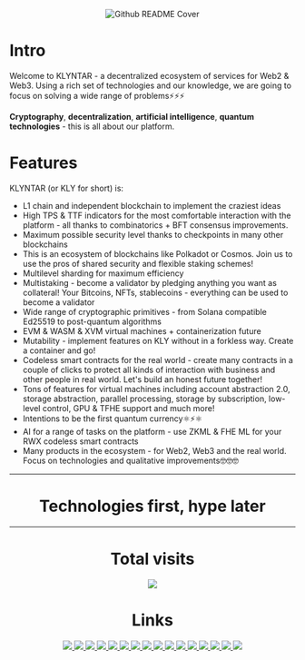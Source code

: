 <div align="center">

![Github README Cover](https://github.com/user-attachments/assets/fea5fbbb-c1c3-4f2b-a39c-b2aba1ebc62a)


</div>

# Intro

Welcome to KLYNTAR - a decentralized ecosystem of services for Web2 & Web3. Using a rich set of technologies and our knowledge, we are going to focus on solving a wide range of problems⚡⚡⚡

**Cryptography**, **decentralization**, **artificial intelligence**, **quantum technologies** - this is all about our platform.

# Features

KLYNTAR (or KLY for short) is:

+ L1 chain and independent blockchain to implement the craziest ideas
+ High TPS & TTF indicators for the most comfortable interaction with the platform - all thanks to combinatorics + BFT consensus improvements.
+ Maximum possible security level thanks to checkpoints in many other blockchains
+ This is an ecosystem of blockchains like Polkadot or Cosmos. Join us to use the pros of shared security and flexible staking schemes!
+ Multilevel sharding for maximum efficiency
+ Multistaking - become a validator by pledging anything you want as collateral! Your Bitcoins, NFTs, stablecoins - everything can be used to become a validator
+ Wide range of cryptographic primitives - from Solana compatible Ed25519 to post-quantum algorithms
+ EVM & WASM & XVM virtual machines + containerization future
+ Mutability - implement features on KLY without in a forkless way. Create a container and go!
+ Codeless smart contracts for the real world - create many contracts in a couple of clicks to protect all kinds of interaction with business and other people in real world. Let's build an honest future together!
+ Tons of features for virtual machines including account abstraction 2.0, storage abstraction, parallel processing, storage by subscription, low-level control, GPU & TFHE support and much more!
+ Intentions to be the first quantum currency⚛️⚡⚛️
+ AI for a range of tasks on the platform - use ZKML & FHE ML for your RWX codeless smart contracts
+ Many products in the ecosystem - for Web2, Web3 and the real world. Focus on technologies and qualitative improvements🤓🤓🤓

------

<div align="center">
 
# Technologies first, hype later

</div>

------

<div align="center">

# Total visits

<img align="center" src="https://profile-counter.glitch.me/KLYN74R/count.svg"/>

# Links

<a href="https://www.reddit.com/r/KLYN74R/">  
  <img src="https://img.shields.io/badge/Reddit-FF4500?style=for-the-badge&logo=reddit&logoColor=white"/>
</a>
<a href="https://twitter.com/KLYN74R">
  <img src="https://img.shields.io/badge/Twitter-1DA1F2?style=for-the-badge&logo=twitter&logoColor=white"/>
</a>
<a href="https://klyntar.medium.com/">
  <img src="https://img.shields.io/badge/Medium-12100E?style=for-the-badge&logo=medium&logoColor=white"/>
</a>
<a href="https://www.tiktok.com/@klyn74r">
  <img src="https://img.shields.io/badge/TikTok-000000?style=for-the-badge&logo=tiktok&logoColor=white"/>
</a>
<a href="https://www.instagram.com/klyn74r/">
  <img src="https://img.shields.io/badge/Instagram-E4405F?style=for-the-badge&logo=instagram&logoColor=white"/>
</a>
  
<a href="https://www.pinterest.com/klyn74r">
  <img src="https://img.shields.io/badge/Pinterest-%23E60023.svg?&style=for-the-badge&logo=Pinterest&logoColor=white"/>
</a>
  	
<a href="https://dev.to/klyntar">
  <img src="https://img.shields.io/badge/dev.to-0A0A0A?style=for-the-badge&logo=devdotto&logoColor=white"/>
</a>
<a href="https://github.com/KLYN74R">
  <img src="https://img.shields.io/badge/GitHub-100000?style=for-the-badge&logo=github&logoColor=white"/>
</a>
<a href="https://t.me/KLYN74R">
  <img src="https://img.shields.io/badge/Telegram-2CA5E0?style=for-the-badge&logo=telegram&logoColor=white"/>
</a>
<a href="https://discord.gg/f7e7fCp97r">
  <img src="https://img.shields.io/badge/Discord-7289DA?style=for-the-badge&logo=discord&logoColor=white"/>
</a>
<a href="http://klyntar66kjwhyirucco6sjgyp2f7lfznelzgpjcp6oha2olzb4rlead.onion">
  <img src="https://img.shields.io/badge/Tor%20site-330F63?style=for-the-badge&logoColor=white"/>
</a>


<a href="https://www.youtube.com/@klyntar">
  <img src="https://img.shields.io/badge/YouTube-FF0000?style=for-the-badge&logo=youtube&logoColor=white"/>
</a>
<a href="https://www.facebook.com/KLYN74R/">
  <img src="https://img.shields.io/badge/Facebook-1877F2?style=for-the-badge&logo=facebook&logoColor=white"/>
</a>
<a href="https://gitlab.com/KLYNTAR">
  <img src="https://img.shields.io/badge/GitLab-330F63?style=for-the-badge&logo=gitlab&logoColor=white"/>
</a>
<a href="https://klyn74r.tumblr.com/">
  <img src="https://img.shields.io/badge/Tumblr-%2336465D.svg?&style=for-the-badge&logo=Tumblr&logoColor=white"/>
</a>
<a href="">
  <img src="https://img.shields.io/badge/Stack_Overflow-FE7A16?style=for-the-badge&logo=stack-overflow&logoColor=white"/>
</a>

</div>
